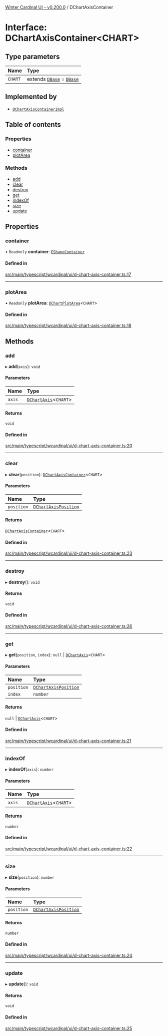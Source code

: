 [Winter Cardinal UI - v0.200.0](../index.md) / DChartAxisContainer

# Interface: DChartAxisContainer<CHART\>

## Type parameters

| Name | Type |
| :------ | :------ |
| `CHART` | extends [`DBase`](../classes/DBase.md) = [`DBase`](../classes/DBase.md) |

## Implemented by

- [`DChartAxisContainerImpl`](../classes/DChartAxisContainerImpl.md)

## Table of contents

### Properties

- [container](DChartAxisContainer.md#container)
- [plotArea](DChartAxisContainer.md#plotarea)

### Methods

- [add](DChartAxisContainer.md#add)
- [clear](DChartAxisContainer.md#clear)
- [destroy](DChartAxisContainer.md#destroy)
- [get](DChartAxisContainer.md#get)
- [indexOf](DChartAxisContainer.md#indexof)
- [size](DChartAxisContainer.md#size)
- [update](DChartAxisContainer.md#update)

## Properties

### container

• `Readonly` **container**: [`EShapeContainer`](../classes/EShapeContainer.md)

#### Defined in

[src/main/typescript/wcardinal/ui/d-chart-axis-container.ts:17](https://github.com/winter-cardinal/winter-cardinal-ui/blob/v0.200.0/src/main/typescript/wcardinal/ui/d-chart-axis-container.ts#L17)

___

### plotArea

• `Readonly` **plotArea**: [`DChartPlotArea`](DChartPlotArea.md)<`CHART`\>

#### Defined in

[src/main/typescript/wcardinal/ui/d-chart-axis-container.ts:18](https://github.com/winter-cardinal/winter-cardinal-ui/blob/v0.200.0/src/main/typescript/wcardinal/ui/d-chart-axis-container.ts#L18)

## Methods

### add

▸ **add**(`axis`): `void`

#### Parameters

| Name | Type |
| :------ | :------ |
| `axis` | [`DChartAxis`](DChartAxis.md)<`CHART`\> |

#### Returns

`void`

#### Defined in

[src/main/typescript/wcardinal/ui/d-chart-axis-container.ts:20](https://github.com/winter-cardinal/winter-cardinal-ui/blob/v0.200.0/src/main/typescript/wcardinal/ui/d-chart-axis-container.ts#L20)

___

### clear

▸ **clear**(`position`): [`DChartAxisContainer`](DChartAxisContainer.md)<`CHART`\>

#### Parameters

| Name | Type |
| :------ | :------ |
| `position` | [`DChartAxisPosition`](../index.md#dchartaxisposition) |

#### Returns

[`DChartAxisContainer`](DChartAxisContainer.md)<`CHART`\>

#### Defined in

[src/main/typescript/wcardinal/ui/d-chart-axis-container.ts:23](https://github.com/winter-cardinal/winter-cardinal-ui/blob/v0.200.0/src/main/typescript/wcardinal/ui/d-chart-axis-container.ts#L23)

___

### destroy

▸ **destroy**(): `void`

#### Returns

`void`

#### Defined in

[src/main/typescript/wcardinal/ui/d-chart-axis-container.ts:26](https://github.com/winter-cardinal/winter-cardinal-ui/blob/v0.200.0/src/main/typescript/wcardinal/ui/d-chart-axis-container.ts#L26)

___

### get

▸ **get**(`position`, `index`): ``null`` \| [`DChartAxis`](DChartAxis.md)<`CHART`\>

#### Parameters

| Name | Type |
| :------ | :------ |
| `position` | [`DChartAxisPosition`](../index.md#dchartaxisposition) |
| `index` | `number` |

#### Returns

``null`` \| [`DChartAxis`](DChartAxis.md)<`CHART`\>

#### Defined in

[src/main/typescript/wcardinal/ui/d-chart-axis-container.ts:21](https://github.com/winter-cardinal/winter-cardinal-ui/blob/v0.200.0/src/main/typescript/wcardinal/ui/d-chart-axis-container.ts#L21)

___

### indexOf

▸ **indexOf**(`axis`): `number`

#### Parameters

| Name | Type |
| :------ | :------ |
| `axis` | [`DChartAxis`](DChartAxis.md)<`CHART`\> |

#### Returns

`number`

#### Defined in

[src/main/typescript/wcardinal/ui/d-chart-axis-container.ts:22](https://github.com/winter-cardinal/winter-cardinal-ui/blob/v0.200.0/src/main/typescript/wcardinal/ui/d-chart-axis-container.ts#L22)

___

### size

▸ **size**(`position`): `number`

#### Parameters

| Name | Type |
| :------ | :------ |
| `position` | [`DChartAxisPosition`](../index.md#dchartaxisposition) |

#### Returns

`number`

#### Defined in

[src/main/typescript/wcardinal/ui/d-chart-axis-container.ts:24](https://github.com/winter-cardinal/winter-cardinal-ui/blob/v0.200.0/src/main/typescript/wcardinal/ui/d-chart-axis-container.ts#L24)

___

### update

▸ **update**(): `void`

#### Returns

`void`

#### Defined in

[src/main/typescript/wcardinal/ui/d-chart-axis-container.ts:25](https://github.com/winter-cardinal/winter-cardinal-ui/blob/v0.200.0/src/main/typescript/wcardinal/ui/d-chart-axis-container.ts#L25)

